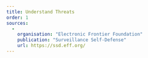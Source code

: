 ```yaml
---
title: Understand Threats
order: 1
sources:
  -
    organisation: "Electronic Frontier Foundation"
    publication: "Surveillance Self-Defense"
    url: https://ssd.eff.org/
---
```

